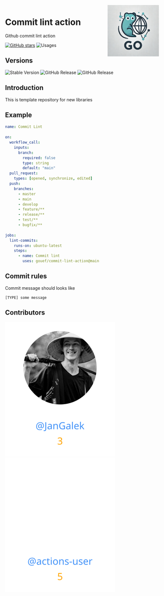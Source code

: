<img align=right width="168" src="docs/gouef_logo.png">

# Commit lint action
Github commit lint action

[![GitHub stars](https://img.shields.io/github/stars/gouef/commit-lint-action?style=social)](https://github.com/gouef/commit-lint-action/stargazers)
![Usages](https://img.shields.io/endpoint?url=https://github-repo-usages.vercel.app/api/getAction.go?repository=gouef/commit-lint-action)

## Versions
![Stable Version](https://img.shields.io/github/v/release/gouef/commit-lint-action?label=Stable&labelColor=green)
![GitHub Release](https://img.shields.io/github/v/release/gouef/commit-lint-action?label=RC&include_prereleases&filter=*rc*&logoSize=diago)
![GitHub Release](https://img.shields.io/github/v/release/gouef/commit-lint-action?label=Beta&include_prereleases&filter=*beta*&logoSize=diago)

## Introduction

This is template repository for new libraries

## Example

```yaml
name: Commit Lint

on:
  workflow_call:
    inputs:
      branch:
        required: false
        type: string
        default: "main"
  pull_request:
    types: [opened, synchronize, edited]
  push:
    branches:
      - master
      - main
      - develop
      - feature/**
      - release/**
      - test/**
      - bugfix/**

jobs:
  lint-commits:
    runs-on: ubuntu-latest
    steps:
      - name: Commit lint
        uses: gouef/commit-lint-action@main
```


## Commit rules
Commit message should looks like
```
[TYPE] some message
```


## Contributors

<div>
<span>
  <a href="https://github.com/JanGalek"><img src="https://raw.githubusercontent.com/gouef/commit-lint-action/refs/heads/contributors-svg/.github/contributors/JanGalek.svg" alt="JanGalek" /></a>
</span>
<span>
  <a href="https://github.com/actions-user"><img src="https://raw.githubusercontent.com/gouef/commit-lint-action/refs/heads/contributors-svg/.github/contributors/actions-user.svg" alt="actions-user" /></a>
</span>
</div>

